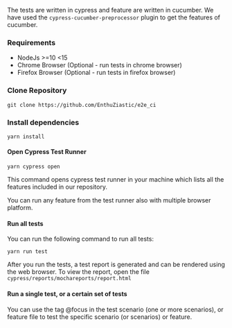 The tests are written in cypress and feature are written in cucumber. We have used the `cypress-cucumber-preprocessor` plugin to get the features of cucumber.

### Requirements
- NodeJs >=10 <15
- Chrome Browser (Optional - run tests in chrome browser)
- Firefox Browser (Optional - run tests in firefox browser)

### Clone Repository
```shell script
git clone https://github.com/EnthuZiastic/e2e_ci
```

### Install dependencies
```
yarn install
```

#### Open Cypress Test Runner
```
yarn cypress open
```
This command opens cypress test runner in your machine which lists all the features included in our repository.

You can run any feature from the test runner also with multiple browser platform.

#### Run all tests
You can run the following command to run all tests:
```
yarn run test
```

After you run the tests, a test report is generated and can be rendered using the web browser. To view the report, open the file `cypress/reports/mochareports/report.html`


#### Run a single test, or a certain set of tests
You can use the tag @focus in the test scenario (one or more scenarios), or feature file to test the specific scenario (or scenarios) or feature.